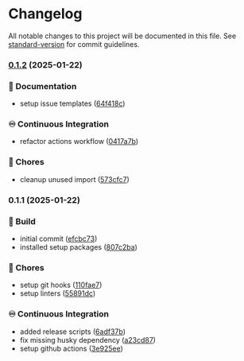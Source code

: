 # Changelog

All notable changes to this project will be documented in this file. See [standard-version](https://github.com/conventional-changelog/standard-version) for commit guidelines.

### [0.1.2](https://github.com/liviasoft/logistics-admin/compare/v0.1.1...v0.1.2) (2025-01-22)


### 📝 Documentation

* setup issue templates ([64f418c](https://github.com/liviasoft/logistics-admin/commits/64f418ce439ce55ba2fe984a770a69c1bd22c16d))


### ♾️ Continuous Integration

* refactor actions workflow ([0417a7b](https://github.com/liviasoft/logistics-admin/commits/0417a7bcfba30200986a4caa2fda42d0b2ccf14e))


### 🚚 Chores

* cleanup unused import ([573cfc7](https://github.com/liviasoft/logistics-admin/commits/573cfc744b0ff0e1b24c2f4a4c2bc738bfac1111))

### 0.1.1 (2025-01-22)


### 🚧 Build

* initial commit ([efcbc73](https://github.com/liviasoft/logistics-admin/commits/efcbc731c17775a9bf1607c355200a7dd226707b))
* installed setup packages ([807c2ba](https://github.com/liviasoft/logistics-admin/commits/807c2ba9c1f3a63b3576ca7ff32d109f88124962))


### 🚚 Chores

* setup git hooks ([110fae7](https://github.com/liviasoft/logistics-admin/commits/110fae7d6b20dd9db9ab641d88380fcaf2482e9b))
* setup linters ([55891dc](https://github.com/liviasoft/logistics-admin/commits/55891dc263eafeecf782a499bc96b7b18a48d03e))


### ♾️ Continuous Integration

* added release scripts ([6adf37b](https://github.com/liviasoft/logistics-admin/commits/6adf37bf39f7c884bedf4c0cb422332dda23f6fa))
* fix missing husky dependency ([a23cd87](https://github.com/liviasoft/logistics-admin/commits/a23cd87fbe08642d0b752f5dbc74356bea35b9e2))
* setup github actions ([3e925ee](https://github.com/liviasoft/logistics-admin/commits/3e925ee8c70c339cda36b4d96e782d8cc9519ea5))
